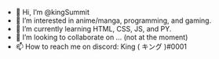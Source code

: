 - 👋 Hi, I’m @kingSummit
- 👀 I’m interested in anime/manga, programming, and gaming.
- 🌱 I’m currently learning HTML, CSS, JS, and PY.
- 💞️ I’m looking to collaborate on ... (not at the moment)
- 📫 How to reach me on discord: King ( キング )#0001

<!---
kingSummit/kingSummit is a ✨ special ✨ repository because its `README.md` (this file) appears on your GitHub profile.
You can click the Preview link to take a look at your changes.
--->
